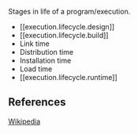 

Stages in life of a program/execution.

- [[execution.lifecycle.design]]
- [[execution.lifecycle.build]]
- Link time
- Distribution time
- Installation time
- Load time
- [[execution.lifecycle.runtime]]

## References

[Wikipedia](https://en.wikipedia.org/wiki/Program_lifecycle_phase#:~:text=Program%20lifecycle%20phases%20are%20the,load%20time%2C%20and%20run%20time.)
